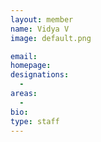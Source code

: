 ```yaml
---
layout: member
name: Vidya V
image: default.png

email: 
homepage: 
designations: 
  - 
areas:
  - 
bio: 
type: staff
---
```


